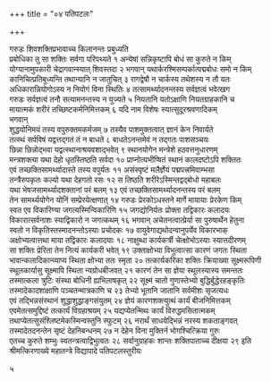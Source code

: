 +++
title = "०४ पतिपटलः"

+++

गरुडः
शिवशक्तिप्रभावाच्च किलानन्तः प्रबुध्यति  
प्रबोधिका तु सा शक्तिः सर्वगा परिपथ्यते १
अन्येषां सन्निकृष्टापि बोधं सा कुरुते न किम्  
योग्यानामुपकारी चेद्रागवान्स्यात् शिवस्तदा २
भगवान्
यथार्करश्मिसम्पर्कात्पद्मबोधः समो न किम्  
कानिचित्प्रतिबुध्यन्ति तथान्यानि न जातुचित् ३
रागद्वेषौ न चार्कस्य तथेशस्य न तौ यतः  
अधिकारान्नियोगोऽस्य न नियोगं विना स्थितिः ४
तत्सामर्थ्यादनन्तस्य सर्वज्ञत्वं भवेत्खग  
गरुडः
सर्वज्ञत्वं तनौ सत्यामनन्तस्य न युज्यते ५
नियतानि यतोऽक्षाणि नियतग्राहकानि च  
मायात्मकं शरीरं तच्छिष्टकर्मनिमित्तकम् ६
यदि नाम विशेषः स्यात्सुदूरश्रवणादिकम्  
भगवान्  
शुद्धयोनिमयं तस्य वपुरुक्तमकर्मजम् ७
तस्यैव पाशमुक्तत्वात् ज्ञानं केन निवार्यते  
तत्स्थं सर्पविषं यद्वत्तद्गतं तं न बाधते ८
बाधतेऽनन्तमेवं न तद्गतः पाशसञ्चयः  
छिन्ना छिन्नोद्भवा यद्वत्स्थानाश्रयवशाद्भवेत् ९
स्थानयोगेन मन्त्रेशे हठवत्तनुधारणम्  
मन्त्रशक्त्या यथा देहो धृतस्तिष्ठति सर्वदा १०
प्राप्नोत्यभीप्षितं स्थानं कालदष्टोऽपि शक्तितः  
एवं तच्छक्तिसामर्थ्यादास्ते तस्य वपुर्यतः ११
असंस्पृष्टं मलैर्ज्ञेयं पद्मपत्त्रमिवाम्भसा  
तन्त्रैरुपकृतः कल्यो यथा देहगतो रसः १२
स तिष्ठति शरीरेऽस्मिन्तद्वद्बोधो महाबलः  
यथा भेषजसामर्थ्यादशक्तानां परं बलम् १३
एवं तच्छक्तिसामर्थ्यादनन्तस्य परं बलम्  
तेन सामर्थ्ययोगेन योनिं सम्प्रेरयेत्क्षणात् १४
गरुडः
प्रेरकोऽधस्तने मार्गे मायायाः प्रेरकेण किम्  
स्वत एव विकारिण्या जगत्यस्मिन्विकारिणि १५
जगद्योनिर्यतः प्रोक्ता तद्विकारः कलादयः  
विकारात्सर्वनाशः स्याद्विकारो न जगत्कथम् १६
भगवान्
अचेतनत्वात्प्रेर्या सा पुरुषार्थेन हेतुना  
स्वतो न विकृतिस्तस्मादनन्तोऽस्याः प्रचोदकः १७
वायुवेगाद्यथोदन्वानुपर्येव विकारभाक्  
अक्षोभ्यत्वात्तथा माया तद्विकारः कलादयाः १८
नाक्षुब्धा कार्यकर्त्री चेत्क्षोभोऽस्याः स्यात्तदीरणम्  
सा शक्तिः प्रेरिता तेन नित्यं कार्यकरी भवेत् १९
उक्ताक्षोभ्या विभुत्वात्सा कारणं जगतः स्थिता  
भावान्कलादिकान्व्याप्य स्थिता क्षोभ्या ततः स्मृता २०
तत्कार्यकरिका शक्तिः क्रियाख्या सूक्ष्मरूपिणी  
स्थूलकार्यासु सूक्ष्मापि स्थिता न्यग्रोधबीजवत् २१
कारणं तेन सा ज्ञेया स्थूलस्यास्य समन्ततः  
तस्मात्कला त्रुटिः संस्था बोधिनी ह्यभिलाषकृत् २२
सूक्ष्मं चातो गुणास्तेभ्यो बुद्धिर्बुद्धेरहङ्कृतिः  
तस्मादेकादशाक्षाणि पञ्चतन्मात्रकाणि च २३
तेभ्यो भूतानि जातानि सर्वमीशः सृजत्यधः  
एवं तद्भिन्नसंस्थानं शुद्धाशुद्धाङ्गसंयुतम् २४
ज्ञेयं कारणशक्त्युत्थं कार्यं बीजनिमित्तकम्  
एवमेतत्समुद्दिष्टं तत्कार्यं विग्रहाश्रयम् २५
यद्यप्येतन्मिथः कार्यं विरुद्धमसितात्मकम्  
तथाप्येतत्सुसंश्लिष्टमेकस्मिन्वस्तुनि स्फुटम् २६
नरार्थं साधयेद्भिन्नं नरस्य शकताङ्गवत्  
तस्मादेतदनन्तेन सृष्टं देहनिबन्धनम् २७
न देहेन विना मुक्तिर्न भोगश्चित्क्रिया गुरुः  
एतच्च कुरुते शम्भुः स्वतन्त्रत्वाद्विभुत्वतः २८
सर्वानुग्राहकः शान्तः शक्तिपाताच्च दीक्षया २९
इति श्रीमत्किरणाख्ये महातन्त्रे विद्यापादे पतिपटलस्तुरीयः

५